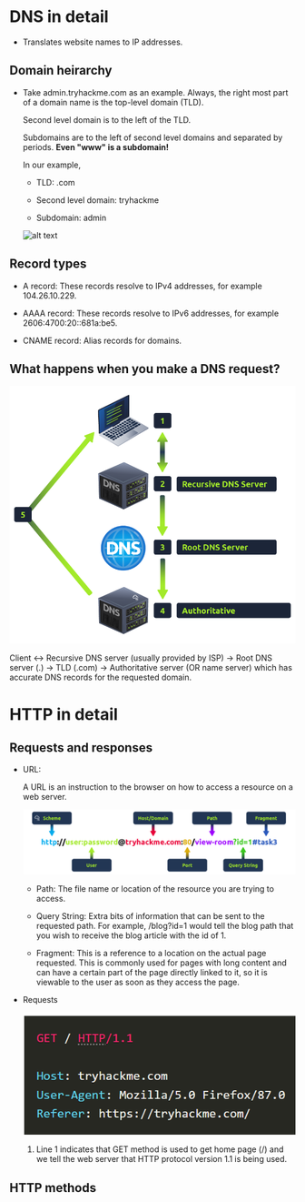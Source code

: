 # DNS in detail

- Translates website names to IP addresses. 

## Domain heirarchy
- Take admin.tryhackme.com as an example. Always, the right most part of a domain name is the top-level domain (TLD). 

    Second level domain is to the left of the TLD. 

    Subdomains are to the left of second level domains and separated by periods. **Even "www" is a subdomain!** 

    In our example, 

    - TLD: .com

    - Second level domain: tryhackme

    - Subdomain: admin

    ![alt text](images/DNS.png)

## Record types

- A record: These records resolve to IPv4 addresses, for example 104.26.10.229.

- AAAA record: These records resolve to IPv6 addresses, for example 2606:4700:20::681a:be5.

- CNAME record: Alias records for domains. 

## What happens when you make a DNS request?

![process of dns request](images/process-of-dns-req.png)

Client <-> Recursive DNS server (usually provided by ISP) -> Root DNS server (.) -> TLD (.com) -> Authoritative server (OR name server) which has accurate DNS records for the requested domain.

# HTTP in detail

## Requests and responses

- URL: 

    A URL is an instruction to the browser on how to access a resource on a web server. 

    ![URL structure](images/url-structure.png)

    - Path: The file name or location of the resource you are trying to access.

    - Query String: Extra bits of information that can be sent to the requested path. For example, /blog?id=1 would tell the blog path that you wish to receive the blog article with the id of 1.

    - Fragment: This is a reference to a location on the actual page requested. This is commonly used for pages with long content and can have a certain part of the page directly linked to it, so it is viewable to the user as soon as they access the page.

- Requests

    ![Example request](images/ex-request.png)

    1. Line 1 indicates that GET method is used to get home page (/) and we tell the web server that HTTP protocol version 1.1 is being used. 

## HTTP methods

